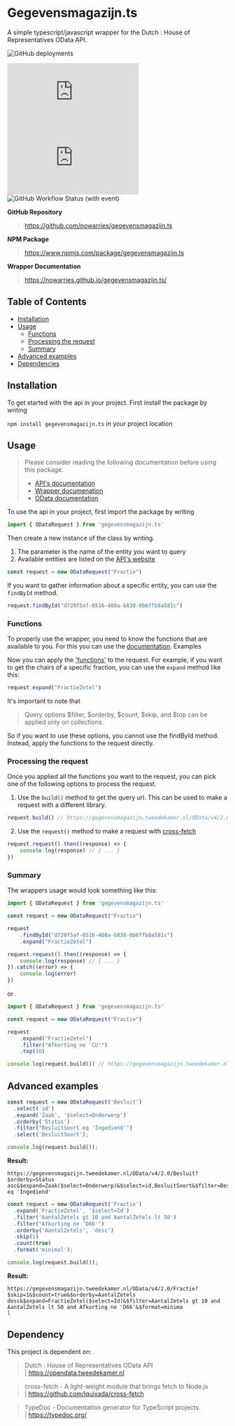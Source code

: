 # Gegevensmagazijn.ts

A simple typescript/javascript wrapper for the Dutch : House of Representatives OData API.

![GitHub deployments](https://img.shields.io/github/deployments/nowarries/gegevensmagazijn.ts/github-pages?style=for-the-badge&label=Wrapper%20Documentation&link=https%3A%2F%2Fnowarries.github.io%2Fgegevensmagazijn.ts%2F)

![NPM](https://img.shields.io/npm/dt/gegevensmagazijn.ts?style=for-the-badge)
![NPM](https://img.shields.io/npm/l/gegevensmagazijn.ts?style=for-the-badge)
![GitHub Workflow Status (with event)](https://img.shields.io/github/actions/workflow/status/nowarries/gegevensmagazijn.ts/jest.yml?style=for-the-badge&label=%F0%9F%83%8F%20Tests)

**GitHub Repository**
> https://github.com/nowarries/gegevensmagazijn.ts

**NPM Package**
> https://www.npmjs.com/package/gegevensmagazijn.ts

**Wrapper Documentation**
> https://nowarries.github.io/gegevensmagazijn.ts/



## Table of Contents

- [Installation](#installation)
- [Usage](#usage)
  - [Functions](#functions)
  - [Processing the request](#processing-the-request)
  - [Summary](#summary)
- [Advanced examples](#advanced-examples)
- [Dependencies](#dependency)

## Installation

To get started with the api in your project. First install the package by writing

`npm install gegevensmagazijn.ts` in your project location

## Usage

> Please consider reading the following documentation before using this package.
>- [API's documentation](https://opendata.tweedekamer.nl/documentatie/odata-api)
> - [Wrapper documenation](https://nowarries.github.io/gegevensmagazijn.ts/)
> - [OData documentation](https://www.odata.org/getting-started/basic-tutorial/)

To use the api in your project, first import the package by writing

```typescript
import { ODataRequest } from 'gegevensmagazijn.ts'
```

Then create a new instance of the class by writing.
1. The parameter is the name of the entity you want to query
2. Available entities are listed on the [API's website](https://opendata.tweedekamer.nl/documentatie/informatiemodel)

```typescript
const request = new ODataRequest("Fractie")
```

If you want to gather information about a specific entity, you can use the `findById` method.

```typescript
request.findById("d720f5af-0516-408a-b830-0b6ffb8a581c")
```

### Functions
To properly use the wrapper, you need to know the functions that are available to you.
For this you can use the [documentation](https://nowarries.github.io/gegevensmagazijn.ts/).
Examples 

Now you can apply the ['functions'](https://opendata.tweedekamer.nl/documentatie/odata-api#heading-116)
to the request. For example, if you want to get the chairs of a specific fraction, you can use the `expand` method
like this:
```typescript
request.expand("FractieZetel")
```

It's important to note that 
> Query options $filter, $orderby, $count, $skip, and $top can be applied only on collections.

So if you want to use these options, you cannot use the findById method. Instead, apply the functions to the request directly.

### Processing the request

Once you applied all the functions you want to the request, you can pick one of the following options to process the request.

1. Use the `build()` method to get the query url. This can be used to make a request with a different library.

```typescript
request.build() // https://gegevensmagazijn.tweedekamer.nl/OData/v4/2.0/Fractie/d720f5af-0516-408a-b830-0b6ffb8a581c?$expand=FractieZetel
```

2. Use the `request()` method to make a request with [cross-fetch](https://www.npmjs.com/package/cross-fetch)

```typescript
request.request().then((response) => {
    console.log(response) // { ... }
})
```

### Summary

The wrappers usage would look something like this:

```typescript
import { ODataRequest } from 'gegevensmagazijn.ts'

const request = new ODataRequest("Fractie")

request
    .findById("d720f5af-0516-408a-b830-0b6ffb8a581c")
    .expand("FractieZetel")

request.request().then((response) => {
    console.log(response) // { ... }
}).catch((error) => {
    console.log(error)
})
```

or 

```typescript
import { ODataRequest } from 'gegevensmagazijn.ts'

const request = new ODataRequest("Fractie")

request
    .expand("FractieZetel")
    .filter("Afkorting ne 'CU'")
    .top(10)

console.log(request.build()) // https://gegevensmagazijn.tweedekamer.nl/OData/v4/2.0/Fractie?$top=10&$expand=FractieZetel&$filter=Afkorting%20ne%20%27CU%27
```

## Advanced examples

```typescript
const request = new ODataRequest('Besluit')
  .select('id')
  .expand('Zaak', '$select=Onderwerp')
  .orderby('Status')
  .filter("BesluitSoort eq 'Ingediend'")
  .select('BesluitSoort');

console.log(request.build());
```

**Result:**
```
https://gegevensmagazijn.tweedekamer.nl/OData/v4/2.0/Besluit?$orderby=Status asc&$expand=Zaak($select=Onderwerp)&$select=id,BesluitSoort&$filter=BesluitSoort eq 'Ingediend'
```

```typescript
const request = new ODataRequest('Fractie')
  .expand('FractieZetel', '$select=Id')
  .filter('AantalZetels gt 10 and AantalZetels lt 50')
  .filter("Afkorting ne 'D66'")
  .orderby('AantalZetels', 'desc')
  .skip(1)
  .count(true)
  .format('minimal');

console.log(request.build());
```

**Result:**
```
https://gegevensmagazijn.tweedekamer.nl/OData/v4/2.0/Fractie?$skip=1&$count=true&$orderby=AantalZetels desc&$expand=FractieZetel($select=Id)&$filter=AantalZetels gt 10 and AantalZetels lt 50 and Afkorting ne 'D66'&$format=minima
l
```

## Dependency

This project is dependent on:

> Dutch : House of Representatives OData API
> <br> | https://opendata.tweedekamer.nl

> cross-fetch - A light-weight module that brings fetch to Node.js
> <br> | https://github.com/lquixada/cross-fetch

> TypeDoc - Documentation generator for TypeScript projects.
> <br> | https://typedoc.org/